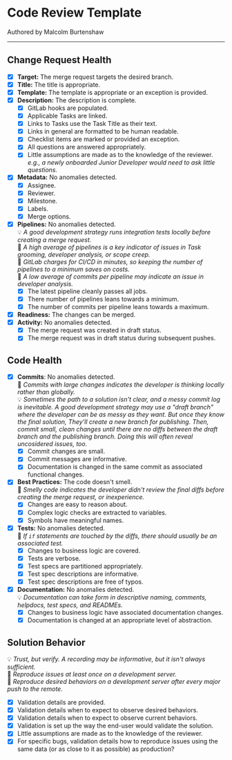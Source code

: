 # Code Review Template
  
Authored by Malcolm Burtenshaw

---

## Change Request Health

- [x] **Target:** The merge request targets the desired branch.
- [x] **Title:** The title is appropriate.
- [x] **Template:** The template is appropriate or an exception is provided.
- [x] **Description:** The description is complete.
    - [x] GitLab hooks are populated.
    - [x] Applicable Tasks are linked.
    - [x] Links to Tasks use the Task Title as their text.
    - [x] Links in general are formatted to be human readable.
    - [x] Checklist items are marked or provided an exception.
    - [x] All questions are answered appropriately.
    - [x] Little assumptions are made as to the knowledge of the reviewer.  
    _e.g., a newly onboarded Junior Developer would need to ask little questions._
- [x] **Metadata:** No anomalies detected.
    - [x] Assignee.
    - [x] Reviewer.
    - [x] Milestone.
    - [x] Labels.
    - [x] Merge options.
- [x] **Pipelines:** No anomalies detected.  
    💡 _A good development strategy runs integration tests locally before creating a merge request._  
    🏫 _A high average of pipelines is a key indicator of issues in Task grooming, developer analysis, or scope creep._  
    💸 _GitLab charges for CI/CD in minutes, so keeping the number of pipelines to a minimum saves on costs._  
    🏫 _A low average of commits per pipeline may indicate an issue in developer analysis._
    - [x] The latest pipeline cleanly passes all jobs.
    - [x] There number of pipelines leans towards a minimum.
    - [x] The number of commits per pipeline leans towards a maximum.
- [x] **Readiness:** The changes can be merged.
- [x] **Activity:** No anomalies detected.
    - [x] The merge request was created in draft status.
    - [x] The merge request was in draft status during subsequent pushes.

## Code Health

- [x] **Commits**: No anomalies detected.  
    🏫 _Commits with large changes indicates the developer is thinking locally rather than globally._  
    💡 _Sometimes the path to a solution isn't clear, and a messy commit log is inevitable. A good development strategy may use a "draft branch" where the developer can be as messy as they want. But once they know the final solution, They'll create a new branch for publishing. Then, commit small, clean changes until there are no diffs between the draft branch and the publishing branch. Doing this will often reveal uncosidered issues, too._
    - [x] Commit changes are small.
    - [x] Commit messages are informative.
    - [x] Documentation is changed in the same commit as associated functional changes.
- [x] **Best Practices:** The code doesn't smell.  
    🏫 _Smelly code indicates the developer didn't review the final diffs before creating the merge request, or inexperience._
    - [x] Changes are easy to reason about.
    - [x] Complex logic checks are extracted to variables.
    - [x] Symbols have meaningful names.
- [x] **Tests:** No anomalies detected.  
    🏫 _If `if` statements are touched by the diffs, there should usually be an associated test._
    - [x] Changes to business logic are covered.
    - [x] Tests are verbose.
    - [x] Test specs are partitioned appropriately.
    - [x] Test spec descriptions are informative.
    - [x] Test spec descriptions are free of typos.
- [x] **Documentation:** No anomalies detected.  
    💡 _Documentation can take form in descriptive naming, comments, helpdocs, test specs, and READMEs._
    - [x] Changes to business logic have associated documentation changes.
    - [x] Documentation is changed at an appropriate level of abstraction.

## Solution Behavior

💡 _Trust, but verify. A recording may be informative, but it isn't always sufficient._  
🛑 _Reproduce issues at least once on a development server._  
🛑 _Reproduce desired behaviors on a development server after every major push to the remote._

- [x] Validation details are provided.
- [x] Validation details when to expect to observe desired behaviors.
- [x] Validation details when to expect to observe current behaviors.
- [x] Validation is set up the way the end-user would validate the solution.
- [x] Little assumptions are made as to the knowledge of the reviewer.
- [x] For specific bugs, validation details how to reproduce issues using the same data (or as close to it as possible) as production?

